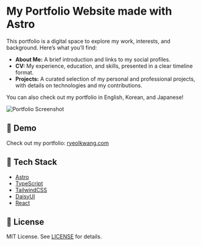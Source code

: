 # My Portfolio Website made with Astro

This portfolio is a digital space to explore my work, interests, and background. Here’s what you’ll find:

- **About Me:** A brief introduction and links to my social profiles.
- **CV:** My experience, education, and skills, presented in a clear timeline format.
- **Projects:** A curated selection of my personal and professional projects, with details on technologies and my contributions.

You can also check out my portfolio in English, Korean, and Japanese!

![Portfolio Screenshot](public/portfolioScreenshot.png)

## 🚀 Demo

Check out my portfolio: [ryeolkwang.com](https://www.ryeolkwang.com)

## 🧰 Tech Stack

- [Astro](https://astro.build)
- [TypeScript](https://www.typescriptlang.org/)
- [TailwindCSS](https://tailwindcss.com/)
- [DaisyUI](https://daisyui.com/)
- [React](https://react.dev)

## 📄 License

MIT License. See [LICENSE](LICENSE) for details.
